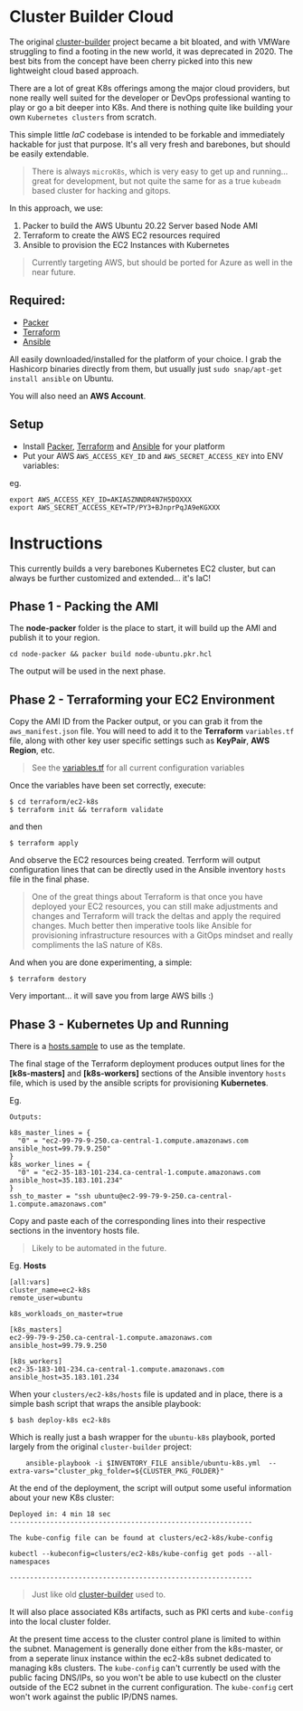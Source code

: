 # Cluster Builder Cloud

The original [cluster-builder](github.com/ids/cluster-builder) project became a bit bloated, and with VMWare struggling to find a footing in the new world, it was deprecated in 2020.  The best bits from the concept have been cherry picked into this new lightweight cloud based approach.

There are a lot of great K8s offerings among the major cloud providers, but none really well suited for the developer or DevOps professional wanting to play or go a bit deeper into K8s.  And there is nothing quite like building your own `Kubernetes clusters` from scratch.

This simple little _IaC_ codebase is intended to be forkable and immediately hackable for just that purpose.  It's all very fresh and barebones, but should be easily extendable.

> There is always `microK8s`, which is very easy to get up and running... great for development, but not quite the same for as a true `kubeadm` based cluster for hacking and gitops.    

In this approach, we use:

1) Packer to build the AWS Ubuntu 20.22 Server based Node AMI
2) Terraform to create the AWS EC2 resources required
3) Ansible to provision the EC2 Instances with Kubernetes

> Currently targeting AWS, but should be ported for Azure as well in the near future.

## Required:

- [Packer](https://www.packer.io/downloads) 
- [Terraform](https://www.terraform.io/downloads)
- [Ansible](https://docs.ansible.com/ansible/latest/installation_guide/intro_installation.html)

All easily downloaded/installed for the platform of your choice.  I grab the Hashicorp binaries directly from them, but usually just `sudo snap/apt-get install ansible` on Ubuntu.

You will also need an __AWS Account__.

## Setup

- Install [Packer](https://www.packer.io/downloads), [Terraform](https://www.terraform.io/downloads) and [Ansible](https://docs.ansible.com/ansible/latest/installation_guide/intro_installation.html) for your platform
- Put your AWS `AWS_ACCESS_KEY_ID` and `AWS_SECRET_ACCESS_KEY` into ENV variables:

eg.
```
export AWS_ACCESS_KEY_ID=AKIASZNNDR4N7H5DOXXX
export AWS_SECRET_ACCESS_KEY=TP/PY3+BJnprPqJA9eKGXXX
```

# Instructions

This currently builds a very barebones Kubernetes EC2 cluster, but can always be further customized and extended... it's IaC!


## Phase 1 - Packing the AMI

The __node-packer__ folder is the place to start, it will build up the AMI and publish it to your region.

`cd node-packer && packer build node-ubuntu.pkr.hcl`

The output will be used in the next phase.


## Phase 2 - Terraforming your EC2 Environment

Copy the AMI ID from the Packer output, or you can grab it from the `aws_manifest.json` file.  You will need to add it to the __Terraform__ `variables.tf` file, along with other key user specific settings such as __KeyPair__, __AWS Region__, etc.

> See the [variables.tf](terraform/ec2-k8s/variables.tf) for all current configuration variables

Once the variables have been set correctly, execute:

```
$ cd terraform/ec2-k8s
$ terraform init && terraform validate
```

and then

```
$ terraform apply
```

And observe the EC2 resources being created.  Terrform will output configuration lines that can be directly used in the Ansible inventory `hosts` file in the final phase.

> One of the great things about Terraform is that once you have deployed your EC2 resources, you can still make adjustments and changes and Terraform will track the deltas and apply the required changes.  Much better then imperative tools like Ansible for provisioning infrastructure resources with a GitOps mindset and really compliments the IaS nature of K8s.

And when you are done experimenting, a simple:

```
$ terraform destory
``` 
 
 Very important... it will save you from large AWS bills :)


## Phase 3 - Kubernetes Up and Running
There is a [hosts.sample](clusters/ec2-k8s/hosts.sample) to use as the template.

The final stage of the Terraform deployment produces output lines for the __[k8s-masters]__ and __[k8s-workers]__ sections of the Ansible inventory `hosts` file, which is used by the ansible scripts for provisioning __Kubernetes__.

Eg.
```
Outputs:

k8s_master_lines = {
  "0" = "ec2-99-79-9-250.ca-central-1.compute.amazonaws.com  ansible_host=99.79.9.250"
}
k8s_worker_lines = {
  "0" = "ec2-35-183-101-234.ca-central-1.compute.amazonaws.com  ansible_host=35.183.101.234"
}
ssh_to_master = "ssh ubuntu@ec2-99-79-9-250.ca-central-1.compute.amazonaws.com"

```

Copy and paste each of the corresponding lines into their respective sections in the inventory hosts file.

> Likely to be automated in the future. 

Eg. __Hosts__

```
[all:vars]
cluster_name=ec2-k8s
remote_user=ubuntu

k8s_workloads_on_master=true

[k8s_masters]
ec2-99-79-9-250.ca-central-1.compute.amazonaws.com  ansible_host=99.79.9.250

[k8s_workers]
ec2-35-183-101-234.ca-central-1.compute.amazonaws.com  ansible_host=35.183.101.234

```

When your `clusters/ec2-k8s/hosts` file is updated and in place, there is a simple bash script that wraps the ansible playbook:

```
$ bash deploy-k8s ec2-k8s
```

Which is really just a bash wrapper for the `ubuntu-k8s` playbook, ported largely from the original `cluster-builder` project:
```
    ansible-playbook -i $INVENTORY_FILE ansible/ubuntu-k8s.yml  --extra-vars="cluster_pkg_folder=${CLUSTER_PKG_FOLDER}"

```

At the end of the deployment, the script will output some useful information about your new K8s cluster:

```
Deployed in: 4 min 18 sec
------------------------------------------------------------

The kube-config file can be found at clusters/ec2-k8s/kube-config

kubectl --kubeconfig=clusters/ec2-k8s/kube-config get pods --all-namespaces

------------------------------------------------------------
```

> Just like old [cluster-builder](github.com/ids/cluster-builder) used to.

It will also place associated K8s artifacts, such as PKI certs and `kube-config` into the local cluster folder.

At the present time access to the cluster control plane is limited to within the subnet.  Management is generally done either from the k8s-master, or from a seperate linux instance within the ec2-k8s subnet dedicated to managing k8s clusters.  The `kube-config` can't currently be used with the public facing DNS/IPs, so you won't be able to use kubectl on the cluster outside of the EC2 subnet in the current configuration.  The `kube-config` cert won't work against the public IP/DNS names.